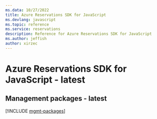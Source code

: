 ```yaml
---
ms.data: 10/27/2022
title: Azure Reservations SDK for JavaScript
ms.devlang: javascript
ms.topic: reference
ms.service: reservations
description: Reference for Azure Reservations SDK for JavaScript
ms.author: jeffish
author: xirzec
---
```

# Azure Reservations SDK for JavaScript - latest

## Management packages - latest
[!INCLUDE [mgmt-packages](reservations-mgmt-index.md)]